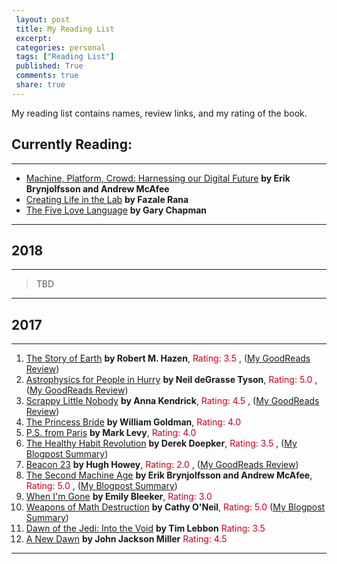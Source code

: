 ```yaml
---
 layout: post		
 title: My Reading List
 excerpt:		
 categories: personal		
 tags: ["Reading List"]		
 published: True		
 comments: true		
 share: true		
---
```


My reading list contains names, review links, and my rating of the book.

## Currently Reading:

---

- [Machine, Platform, Crowd: Harnessing our Digital Future](https://www.goodreads.com/book/show/32606599-machine-platform-crowd) __by Erik Brynjolfsson and Andrew McAfee__
- [Creating Life in the Lab](https://www.goodreads.com/book/show/10555982-creating-life-in-the-lab) __by Fazale Rana__
- [The Five Love Language](https://www.goodreads.com/book/show/23878688-the-5-love-languages) __by Gary Chapman__

---

## 2018

---

> TBD

---


## 2017

---

1. [The Story of Earth](https://www.goodreads.com/book/show/18760053-the-story-of-earth) __by Robert M. Hazen__, <span style="color:#C70025">Rating: 3.5 </span> , ([My GoodReads Review](https://www.goodreads.com/review/show/2082703313))
2. [Astrophysics for People in Hurry](https://www.goodreads.com/book/show/32606606-astrophysics-for-people-in-a-hurry) __by Neil deGrasse Tyson__, <span style="color:#C70025">Rating: 5.0 </span> , ([My GoodReads Review](https://www.goodreads.com/review/show/2116209973))
3. [Scrappy Little Nobody](https://www.goodreads.com/book/show/29868610-scrappy-little-nobody) __by Anna Kendrick__, <span style="color:#C70025">Rating: 4.5 </span> , ([My GoodReads Review](https://www.goodreads.com/review/show/2099297696))
4. [The Princess Bride](https://www.goodreads.com/book/show/21787.The_Princess_Bride) __by William Goldman__, <span style="color:#C70025">Rating: 4.0 </span>
5. [P.S. from Paris](https://www.goodreads.com/book/show/34036335-p-s-from-paris) __by Mark Levy__, <span style="color:#C70025">Rating: 4.0 </span>
6. [The Healthy Habit Revolution](https://www.goodreads.com/book/show/24146985-the-healthy-habit-revolution) __by Derek Doepker__, <span style="color:#C70025">Rating: 3.5 </span> , ([My Blogpost Summary](http://eneskemalergin.github.io/blog/personal/healthy_habit_development/))
7. [Beacon 23](https://www.goodreads.com/book/show/26771521-beacon-23) __by Hugh Howey__, <span style="color:#C70025">Rating: 2.0 </span> , ([My GoodReads Review](https://www.goodreads.com/review/show/2068088322))
8. [The Second Machine Age](https://www.goodreads.com/book/show/17986396-the-second-machine-age) __by Erik Brynjolfsson and Andrew McAfee__, <span style="color:#C70025">Rating: 5.0 </span> , ([My Blogpost Summary](http://eneskemalergin.github.io/blog/personal/second_machine_age/))
9. [When I'm Gone](https://www.goodreads.com/book/show/27401883-when-i-m-gone) __by Emily Bleeker__, <span style="color:#C70025">Rating: 3.0 </span>
10. [Weapons of Math Destruction](https://www.goodreads.com/book/show/28186015-weapons-of-math-destruction) __by Cathy O'Neil__, <span style="color:#C70025">Rating: 5.0 </span> ([My Blogpost Summary](http://eneskemalergin.github.io/blog/personal/weapons_of_math_destruction/))
11. [Dawn of the Jedi: Into the Void](https://www.goodreads.com/book/show/15823425-dawn-of-the-jedi) __by Tim Lebbon__ <span style="color:#C70025">Rating: 3.5 </span>
12. [A New Dawn](https://www.goodreads.com/book/show/20262705-a-new-dawn) __by John Jackson Miller__ <span style="color:#C70025">Rating: 4.5 </span>


---
